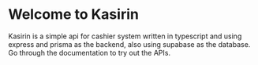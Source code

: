 # Welcome to Kasirin

Kasirin is a simple api for cashier system written in typescript and using express and prisma as the backend, also using supabase as the database.
Go through the documentation to try out the APIs.